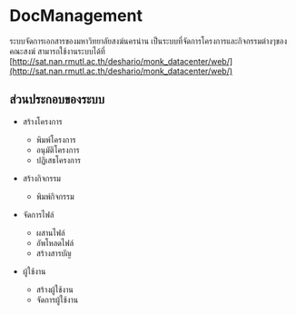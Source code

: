 DocManagement
============================
ระบบจัดการเอกสารของมหาวิทยาลัยสงฆ์นครน่าน เป็นระบบที่จัดการโครงการและกิจกรรมต่างๆของคณะสงฆ์ สามารถใช้งานระบบได้ที่ [http://sat.nan.rmutl.ac.th/deshario/monk_datacenter/web/](http://sat.nan.rmutl.ac.th/deshario/monk_datacenter/web/)

ส่วนประกอบของระบบ
-------------------
* สร้างโครงการ
  * พิมพ์โครงการ
  * อนุมัติโครงการ
  * ปฏิเสธโครงการ
  
* สร้างกิจกรรม
  * พิมพ์กิจกรรม
  
* จัดการไฟล์
  * ผสานไฟล์
  * อัพโหลดไฟล์
  * สร้างสารบัญ
  
* ผู้ใช้งาน
  * สร้างผู้ใช้งาน
  * จัดการผู้ใช้งาน
 
